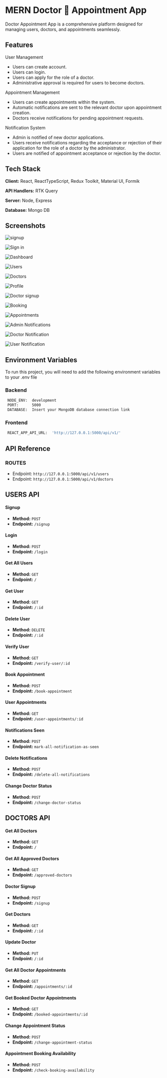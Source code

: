 
# MERN Doctor 📝 Appointment App

Doctor Appointment App is a comprehensive platform designed for managing users, doctors, and appointments seamlessly.


## Features
User Management
- Users can create account.
- Users can login.
- Users can apply for the role of a doctor.
- Administrative approval is required for users to become doctors.

Appointment Management
- Users can create appointments within the system.
- Automatic notifications are sent to the relevant doctor upon appointment creation.
- Doctors receive notifications for pending appointment requests.

Notification System
- Admin is notified of new doctor applications.
- Users receive notifications regarding the acceptance or rejection of their application for the role of a doctor by the administrator.
- Users are notified of appointment acceptance or rejection by the doctor.
## Tech Stack

**Client:** React, ReactTypeScript, Redux Toolkit, Material UI, Formik

**API Handlers:** RTK Query

**Server:** Node, Express

**Database:** Mongo DB




## Screenshots

![signup](https://i.postimg.cc/bwHV2Bw4/Sign-Up.png)

![Sign in](https://i.postimg.cc/QCzg7c2B/Sign-In.png)

![Dashboard](https://i.postimg.cc/1zPJKcj2/Dashboard.png)

![Users](https://i.postimg.cc/fRwJMVtm/Users.png)

![Doctors](https://i.postimg.cc/Gpndx2G9/Doctors.png)

![Profile](https://i.postimg.cc/XqzCDFkw/Profile.png)

![Doctor signup](https://i.postimg.cc/0j1cQTw6/Doctor-Sign-Up.png)

![Booking](https://i.postimg.cc/xCCjFYMw/Book-Appointments.png)

![Appointments](https://i.postimg.cc/59GfPnMX/Doctor-Appointments.png)

![Admin Notifications](https://i.postimg.cc/5ycbt2gw/Admin-Notifications.png)

![Doctor Notification](https://i.postimg.cc/0yhtFKyd/Doctor-Notification.png)

![User Notification](https://i.postimg.cc/zB8kYCZW/User-Notification.png)

## Environment Variables

To run this project, you will need to add the following environment variables to your .env file

### Backend ###

```bash
 NODE_ENV:  development
 PORT:      5000
 DATABASE:  Insert your MongoDB database connection link
```

### Frontend ###

```bash
 REACT_APP_API_URL:  'http://127.0.0.1:5000/api/v1/'
```




## API Reference

### ROUTES

- Endpoint: `http://127.0.0.1:5000/api/v1/users`
- Endpoint: `http://127.0.0.1:5000/api/v1/doctors`

## USERS API

#### Signup
- **Method:** `POST`
- **Endpoint:** `/signup`

#### Login
- **Method:** `POST`
- **Endpoint:** `/login`

#### Get All Users
- **Method:** `GET`
- **Endpoint:** `/`

#### Get User
- **Method:** `GET`
- **Endpoint:** `/:id`

#### Delete User
- **Method:** `DELETE`
- **Endpoint:** `/:id`

#### Verify User
- **Method:** `GET`
- **Endpoint:** `/verify-user/:id`

#### Book Appointment
- **Method:** `POST`
- **Endpoint:** `/book-appointment`

#### User Appointments
- **Method:** `GET`
- **Endpoint:** `/user-appointments/:id`

#### Notifications Seen
- **Method:** `POST`
- **Endpoint:** `mark-all-notification-as-seen`

#### Delete Notifications
- **Method:** `POST`
- **Endpoint:** `/delete-all-notifications`

#### Change Doctor Status
- **Method:** `POST`
- **Endpoint:** `/change-doctor-status`

## DOCTORS API

#### Get All Doctors
- **Method:** `GET`
- **Endpoint:** `/`

#### Get All Approved Doctors
- **Method:** `GET`
- **Endpoint:** `/approved-doctors`

#### Doctor Signup
- **Method:** `POST`
- **Endpoint:** `/signup`

#### Get Doctors
- **Method:** `GET`
- **Endpoint:** `/:id`

#### Update Doctor
- **Method:** `PUT`
- **Endpoint:** `/:id`

#### Get All Doctor Appointments
- **Method:** `GET`
- **Endpoint:** `/appointments/:id`

#### Get Booked Doctor Appointments
- **Method:** `GET`
- **Endpoint:** `/booked-appointments/:id`

#### Change Appointment Status
- **Method:** `POST`
- **Endpoint:** `/change-appointment-status`

#### Appointment Booking Availability
- **Method:** `POST`
- **Endpoint:** `/check-booking-availability`

<div align="center">



</div>
